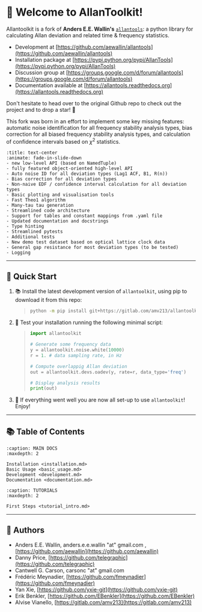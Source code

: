 # 📑 Welcome to AllanToolkit!

Allantoolkit is a fork of **Anders E.E. Wallin's** 
[`allantools`](https://githubcom/aewallin/allantools): a python library for 
calculating Allan deviation and related time & frequency statistics.

* Development at [https://github.com/aewallin/allantools](https://github.com/aewallin/allantools)
* Installation package at [https://pypi.python.org/pypi/AllanTools](https://pypi.python.org/pypi/AllanTools)
* Discussion group at [https://groups.google.com/d/forum/allantools](https://groups.google.com/d/forum/allantools)
* Documentation available at [https://allantools.readthedocs.org](https://allantools.readthedocs.org)

Don't hesitate to head over to the original Github repo to check out the 
project and to drop a star! 🌟

This fork was born in an effort to implement some key missing features: 
automatic noise identification for all frequency stability analysis types, 
bias correction for all biased frequency stability analysis types, and 
calculation of confidence intervals based on $`\chi^2`$ statistics.

```{dropdown} 🔥 CHANGELOG
:title: text-center
:animate: fade-in-slide-down
- new low-level API (based on NamedTuple)
- fully featured object-oriented high-level API
- Auto noise ID for all deviation types (Lag1 ACF, B1, R(n))
- Bias correction for all deviation types
- Non-naive EDF / confidence interval calculation for all deviation types
- Basic plotting and visualisation tools
- Fast Theo1 algorithm
- Many-tau tau generation
- Streamlined code architecture
- Support for tables and constant mappings from .yaml file
- Updated documentation and docstrings
- Type hinting
- Streamlined pytests
- Additional tests
- New demo test dataset based on optical lattice clock data
- General gap resistance for most deviation types (to be tested)
- Logging
```

---

## 🚀 Quick Start

1. 📚 Install the latest development version of `allantoolkit`, using pip to 
   download it from this repo:

    >```bash
    >python -m pip install git+https://gitlab.com/amv213/allantoolkit.git
    >```
   
2. 🐍 Test your installation running the following minimal script:

   >```python
   >import allantoolkit
   > 
   ># Generate some frequency data
   >y = allantoolkit.noise.white(10000)
   >r = 1. # data sampling rate, in Hz
   >
   ># Compute overlappig Allan deviation
   >out = allantoolkit.devs.oadev(y, rate=r, data_type='freq')
   >
   ># Display analysis results
   >print(out)
   >```

3. 🎉 If everything went well you are now all set-up to use `allantoolkit`! 
   Enjoy!

---

## 📚 Table of Contents


```{toctree}
:caption: MAIN DOCS
:maxdepth: 2

Installation <installation.md>
Basic Usage <basic_usage.md>
Development <development.md>
Documentation <documentation.md>
```

```{toctree}
:caption: TUTORIALS
:maxdepth: 2

First Steps <tutorial_intro.md>
```

---

## 📝 Authors

* Anders E.E. Wallin, anders.e.e.wallin "at" gmail.com , 
  [https://github.com/aewallin](https://github.com/aewallin)
* Danny Price, [https://github.com/telegraphic](https://github.com/telegraphic)
* Cantwell G. Carson, carsonc "at" gmail.com
* Frédéric Meynadier, [https://github.com/fmeynadier](https://github.com/fmeynadier)
* Yan Xie, [https://github.com/yxie-git](https://github.com/yxie-git)
* Erik Benkler, [https://github.com/EBenkler](https://github.com/EBenkler)
* Alvise Vianello, [https://gitlab.com/amv213](https://gitlab.com/amv213)